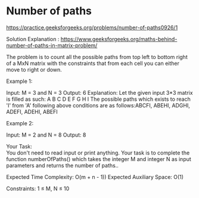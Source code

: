 # Number of paths


https://practice.geeksforgeeks.org/problems/number-of-paths0926/1


Solution Explanation : https://www.geeksforgeeks.org/maths-behind-number-of-paths-in-matrix-problem/


The problem is to count all the possible paths from top left to bottom right of a MxN matrix with the constraints that from each cell you can either move to right or down.

Example 1:

Input:
M = 3 and N = 3
Output: 6
Explanation:
Let the given input 3*3 matrix is filled 
as such:
A B C
D E F
G H I
The possible paths which exists to reach 
'I' from 'A' following above conditions 
are as follows:ABCFI, ABEHI, ADGHI, ADEFI, 
ADEHI, ABEFI
 

Example 2:

Input:
M = 2 and N = 8
Output: 8

Your Task:  
You don't need to read input or print anything. Your task is to complete the function numberOfPaths() which takes the integer M and integer N as input parameters and returns the number of paths..

Expected Time Complexity: O(m + n - 1))
Expected Auxiliary Space: O(1)

 

Constraints:
1 ≤ M, N ≤ 10
